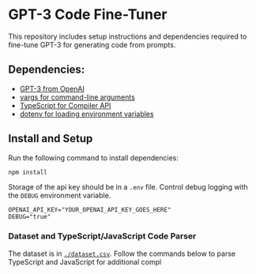 # GPT-3 Code Fine-Tuner

This repository includes setup instructions and dependencies required to fine-tune GPT-3 for generating code from prompts.

## Dependencies:
- [GPT-3 from OpenAI](https://github.com/openai/openai-node)
- [yargs for command-line arguments](https://github.com/yargs/yargs)
- [TypeScript for Compiler API](https://github.com/microsoft/TypeScript/wiki/Using-the-Compiler-API)
- [dotenv for loading environment variables](https://github.com/motdotla/dotenv)

## Install and Setup

Run the following command to install dependencies:

```shell
npm install
```

Storage of the api key should be in a `.env` file. Control debug logging with the `DEBUG` environment variable.

```
OPENAI_API_KEY="YOUR_OPENAI_API_KEY_GOES_HERE"
DEBUG="true"
```

### Dataset and TypeScript/JavaScript Code Parser
The dataset is in [`./dataset.csv`](./dataset.csv). Follow the commands below to parse TypeScript and JavaScript for additional compl